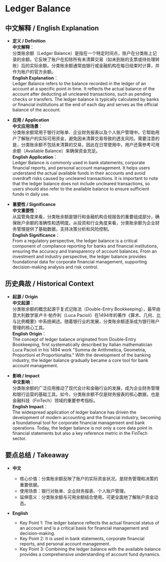 # Ledger Balance

## 中文解释 / English Explanation

* **定义 / Definition**  
  **中文解释**：  
  分类账余额（Ledger Balance）是指在一个特定时间点，账户在分类账上记录的余额。它反映了账户在扣除所有未清算交易（如未到账的支票或待处理转账）后的实际余额。分类账余额通常由银行或金融机构在每日结束时计算，并作为账户的官方余额。  
  **English Explanation**：  
  Ledger Balance refers to the balance recorded in the ledger of an account at a specific point in time. It reflects the actual balance of the account after deducting all uncleared transactions, such as pending checks or transfers. The ledger balance is typically calculated by banks or financial institutions at the end of each day and serves as the official balance of the account.

* **应用 / Application**  
  **中文应用场景**：  
  分类账余额常用于银行对账单、企业财务报表以及个人账户管理中。它帮助用户了解账户的实际可用资金，避免因未清算交易导致的透支风险。需要注意的是，分类账余额不包括未清算的交易，因此在日常使用中，用户还需参考可用余额（Available Balance）来确保资金充足。  
  **English Application**：  
  Ledger Balance is commonly used in bank statements, corporate financial reports, and personal account management. It helps users understand the actual available funds in their accounts and avoid overdraft risks caused by uncleared transactions. It is important to note that the ledger balance does not include uncleared transactions, so users should also refer to the available balance to ensure sufficient funds in daily use.

* **重要性 / Significance**  
  **中文重要性**：  
  从监管角度来看，分类账余额是银行和金融机构合规报告的重要组成部分，确保账户余额的准确性和透明度。从投资和行业角度来看，分类账余额为企业财务管理提供了基础数据，支持决策分析和风险控制。  
  **English Significance**：  
  From a regulatory perspective, the ledger balance is a critical component of compliance reporting for banks and financial institutions, ensuring the accuracy and transparency of account balances. From an investment and industry perspective, the ledger balance provides foundational data for corporate financial management, supporting decision-making analysis and risk control.

## 历史典故 / Historical Context

* **起源 / Origin**  
  **中文起源**：  
  分类账余额的概念起源于复式记账法（Double-Entry Bookkeeping），最早由意大利数学家卢卡·帕乔利（Luca Pacioli）在1494年的著作《算术、几何、比与比例概要》中系统阐述。随着银行业的发展，分类账余额逐渐成为银行账户管理的核心工具。  
  **English Origin**：  
  The concept of ledger balance originated from Double-Entry Bookkeeping, first systematically described by Italian mathematician Luca Pacioli in his 1494 work "Summa de Arithmetica, Geometria, Proportioni et Proportionalita." With the development of the banking industry, the ledger balance gradually became a core tool for bank account management.

* **影响 / Impact**  
  **中文影响**：  
  分类账余额的广泛应用推动了现代会计和金融行业的发展，成为企业财务管理和银行运营的基础工具。如今，分类账余额不仅是财务报表的核心数据，也是金融科技（FinTech）领域的重要参考指标。  
  **English Impact**：  
  The widespread application of ledger balance has driven the development of modern accounting and the financial industry, becoming a foundational tool for corporate financial management and bank operations. Today, the ledger balance is not only a core data point in financial statements but also a key reference metric in the FinTech sector.

## 要点总结 / Takeaway

* **中文**  
  - 核心价值：分类账余额反映了账户的实际资金状况，是财务管理和决策的重要依据。  
  - 使用场景：银行对账单、企业财务报表、个人账户管理。  
  - 延伸意义：分类账余额与可用余额结合使用，可更全面地了解账户资金动态。

* **English**  
  - Key Point 1: The ledger balance reflects the actual financial status of an account and is a critical basis for financial management and decision-making.  
  - Key Point 2: It is used in bank statements, corporate financial reports, and personal account management.  
  - Key Point 3: Combining the ledger balance with the available balance provides a comprehensive understanding of account fund dynamics.